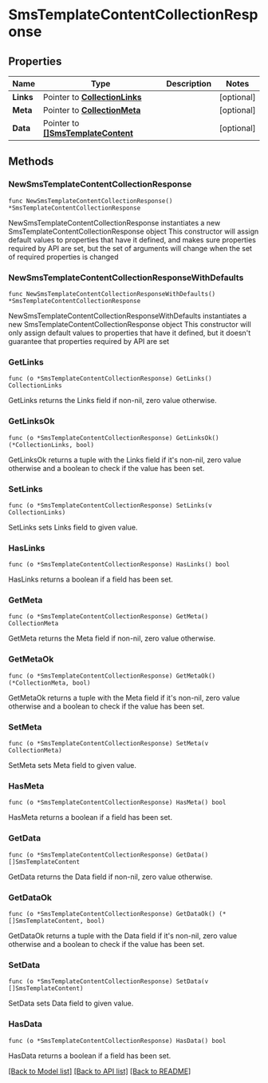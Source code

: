 # SmsTemplateContentCollectionResponse

## Properties

Name | Type | Description | Notes
------------ | ------------- | ------------- | -------------
**Links** | Pointer to [**CollectionLinks**](CollectionLinks.md) |  | [optional] 
**Meta** | Pointer to [**CollectionMeta**](CollectionMeta.md) |  | [optional] 
**Data** | Pointer to [**[]SmsTemplateContent**](SmsTemplateContent.md) |  | [optional] 

## Methods

### NewSmsTemplateContentCollectionResponse

`func NewSmsTemplateContentCollectionResponse() *SmsTemplateContentCollectionResponse`

NewSmsTemplateContentCollectionResponse instantiates a new SmsTemplateContentCollectionResponse object
This constructor will assign default values to properties that have it defined,
and makes sure properties required by API are set, but the set of arguments
will change when the set of required properties is changed

### NewSmsTemplateContentCollectionResponseWithDefaults

`func NewSmsTemplateContentCollectionResponseWithDefaults() *SmsTemplateContentCollectionResponse`

NewSmsTemplateContentCollectionResponseWithDefaults instantiates a new SmsTemplateContentCollectionResponse object
This constructor will only assign default values to properties that have it defined,
but it doesn't guarantee that properties required by API are set

### GetLinks

`func (o *SmsTemplateContentCollectionResponse) GetLinks() CollectionLinks`

GetLinks returns the Links field if non-nil, zero value otherwise.

### GetLinksOk

`func (o *SmsTemplateContentCollectionResponse) GetLinksOk() (*CollectionLinks, bool)`

GetLinksOk returns a tuple with the Links field if it's non-nil, zero value otherwise
and a boolean to check if the value has been set.

### SetLinks

`func (o *SmsTemplateContentCollectionResponse) SetLinks(v CollectionLinks)`

SetLinks sets Links field to given value.

### HasLinks

`func (o *SmsTemplateContentCollectionResponse) HasLinks() bool`

HasLinks returns a boolean if a field has been set.

### GetMeta

`func (o *SmsTemplateContentCollectionResponse) GetMeta() CollectionMeta`

GetMeta returns the Meta field if non-nil, zero value otherwise.

### GetMetaOk

`func (o *SmsTemplateContentCollectionResponse) GetMetaOk() (*CollectionMeta, bool)`

GetMetaOk returns a tuple with the Meta field if it's non-nil, zero value otherwise
and a boolean to check if the value has been set.

### SetMeta

`func (o *SmsTemplateContentCollectionResponse) SetMeta(v CollectionMeta)`

SetMeta sets Meta field to given value.

### HasMeta

`func (o *SmsTemplateContentCollectionResponse) HasMeta() bool`

HasMeta returns a boolean if a field has been set.

### GetData

`func (o *SmsTemplateContentCollectionResponse) GetData() []SmsTemplateContent`

GetData returns the Data field if non-nil, zero value otherwise.

### GetDataOk

`func (o *SmsTemplateContentCollectionResponse) GetDataOk() (*[]SmsTemplateContent, bool)`

GetDataOk returns a tuple with the Data field if it's non-nil, zero value otherwise
and a boolean to check if the value has been set.

### SetData

`func (o *SmsTemplateContentCollectionResponse) SetData(v []SmsTemplateContent)`

SetData sets Data field to given value.

### HasData

`func (o *SmsTemplateContentCollectionResponse) HasData() bool`

HasData returns a boolean if a field has been set.


[[Back to Model list]](../README.md#documentation-for-models) [[Back to API list]](../README.md#documentation-for-api-endpoints) [[Back to README]](../README.md)


